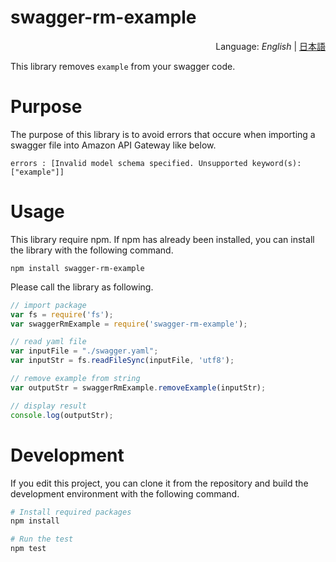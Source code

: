 # swagger-rm-example
<div style="text-align:right">Language: <i>English</i> | <a href="README_JA.md">日本語</a></div>

This library removes `example` from your swagger code.



# Purpose

The purpose of this library is to avoid errors that occure when importing a swagger file into Amazon API Gateway like below.

```
errors : [Invalid model schema specified. Unsupported keyword(s): ["example"]]
```



# Usage

This library require npm. If npm has already been installed, you can install the library with the following command.

```
npm install swagger-rm-example
```

Please call the library as following.

```javascript
// import package
var fs = require('fs');
var swaggerRmExample = require('swagger-rm-example');

// read yaml file
var inputFile = "./swagger.yaml";
var inputStr = fs.readFileSync(inputFile, 'utf8');

// remove example from string
var outputStr = swaggerRmExample.removeExample(inputStr);

// display result
console.log(outputStr);
```



# Development

If you edit this project, you can clone it from the repository and build the development environment with the following command.

```bash
# Install required packages
npm install

# Run the test
npm test
```

